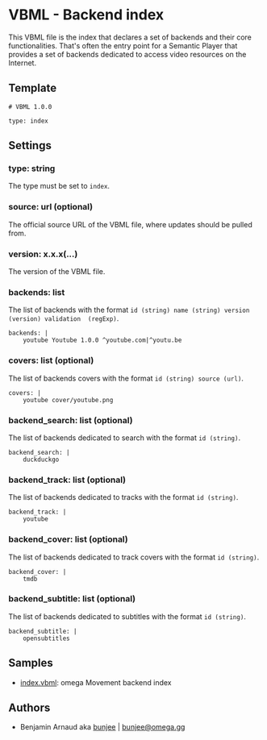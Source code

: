 # VBML - Backend index

This VBML file is the index that declares a set of backends and their core functionalities. That's
often the entry point for a Semantic Player that provides a set of backends dedicated to access 
video resources on the Internet.

## Template

```
# VBML 1.0.0

type: index
```

## Settings

### type: string

The type must be set to `index`.

### source: url (optional)

The official source URL of the VBML file, where updates should be pulled from.

### version: x.x.x(...)

The version of the VBML file.

### backends: list

The list of backends with the format `id (string) name (string) version (version) validation 
(regExp)`.
```
backends: |
    youtube Youtube 1.0.0 ^youtube.com|^youtu.be
```

### covers: list (optional)

The list of backends covers with the format `id (string) source (url)`.
```
covers: |
    youtube cover/youtube.png
```

### backend_search: list (optional)

The list of backends dedicated to search with the format `id (string)`.
```
backend_search: |
    duckduckgo
```

### backend_track: list (optional)

The list of backends dedicated to tracks with the format `id (string)`.
```
backend_track: |
    youtube
```

### backend_cover: list (optional)

The list of backends dedicated to track covers with the format `id (string)`.
```
backend_cover: |
    tmdb
```

### backend_subtitle: list (optional)

The list of backends dedicated to subtitles with the format `id (string)`.
```
backend_subtitle: |
    opensubtitles
```

## Samples

- [index.vbml](https://github.com/omega-gg/backend/blob/master/index.vbml): omega Movement backend index

## Authors

- Benjamin Arnaud aka [bunjee](http://bunjee.me) | <bunjee@omega.gg>
